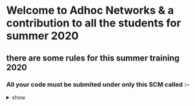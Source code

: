 #  Welcome to Adhoc Networks & a contribution to all the students for summer 2020
## there are some rules for this summer training 2020

###  All your code must be submited under only this SCM called :-
<details><summary>show</summary>
<p>

```bash
GITHUB World Most popular version control system 
```
</p>
</details>
